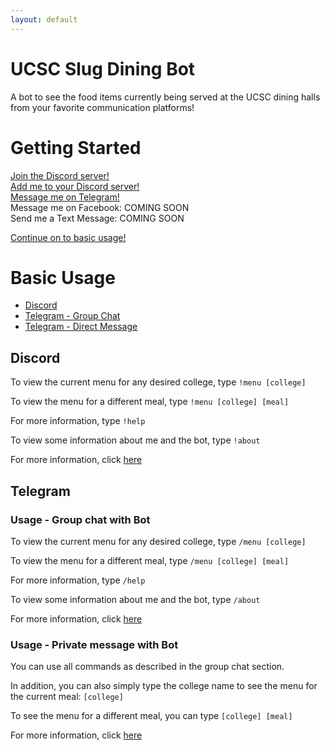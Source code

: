 ```yaml
---
layout: default
---
```


# UCSC Slug Dining Bot

A bot to see the food items currently being served at the UCSC dining halls from your favorite communication platforms!

# Getting Started

[Join the Discord server!](https://discord.gg/fxtNHYh)  
[Add me to your Discord server!](https://discordapp.com/oauth2/authorize?client_id=530255285038612481&scope=bot)  
[Message me on Telegram!](t.me/UCSCDining_bot)  
Message me on Facebook: COMING SOON  
Send me a Text Message: COMING SOON  

[Continue on to basic usage!](#basic-usage)

# Basic Usage

- [Discord](#discord)
- [Telegram - Group Chat](#usage---group-chat-with-bot)
- [Telegram - Direct Message](#usage---private-message-with-bot)

## Discord

To view the current menu for any desired college, type `!menu [college]`

To view the menu for a different meal, type `!menu [college] [meal]`

For more information, type `!help`

To view some information about me and the bot, type `!about`

For more information, click [here](discord)

## Telegram

### Usage - Group chat with Bot

To view the current menu for any desired college, type `/menu [college]`

To view the menu for a different meal, type `/menu [college] [meal]`

For more information, type `/help`

To view some information about me and the bot, type `/about`

For more information, click [here](telegram#group-chat)

### Usage - Private message with Bot

You can use all commands as described in the group chat section.

In addition, you can also simply type the college name to see the menu for the current meal: `[college]`

To see the menu for a different meal, you can type `[college] [meal]`

For more information, click [here](telegram#private-message)
